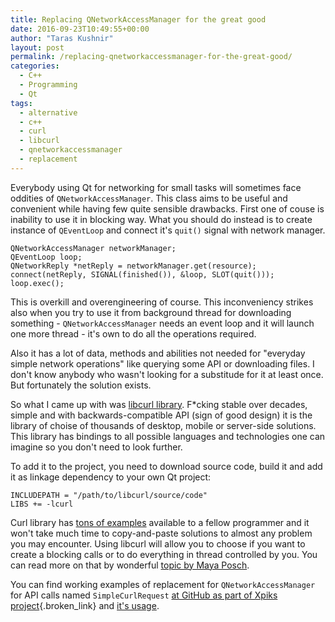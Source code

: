 ```yaml
---
title: Replacing QNetworkAccessManager for the great good
date: 2016-09-23T10:49:55+00:00
author: "Taras Kushnir"
layout: post
permalink: /replacing-qnetworkaccessmanager-for-the-great-good/
categories:
  - C++
  - Programming
  - Qt
tags:
  - alternative
  - c++
  - curl
  - libcurl
  - qnetworkaccessmanager
  - replacement
---
```

Everybody using Qt for networking for small tasks will sometimes face oddities of <code class="language-clike">QNetworkAccessManager</code>. This class aims to be useful and convenient while having few quite sensible drawbacks. First one of couse is inability to use it in blocking way. What you should do instead is to create instance of <code class="language-clike">QEventLoop</code> and connect it's <code class="language-clike">quit()</code> signal with network manager.

<pre><code class="language-clike">QNetworkAccessManager networkManager;</code><code class="language-clike">
QEventLoop loop;</code><code class="language-clike">
QNetworkReply *netReply = networkManager.get(resource);
connect(netReply, SIGNAL(finished()), &loop, SLOT(quit()));
loop.exec();    
</code></pre>

This is overkill and overengineering of course. This inconveniency strikes also when you try to use it from background thread for downloading something - <code class="language-clike">QNetworkAccessManager</code> needs an event loop and it will launch one more thread - it's own to do all the operations required.

Also it has a lot of data, methods and abilities not needed for "everyday simple network operations" like querying some API or downloading files. I don't know anybody who wasn't looking for a substitude for it at least once. But fortunately the solution exists.

<!--more-->

So what I came up with was [libcurl library](https://curl.haxx.se/libcurl/). F*cking stable over decades, simple and with backwards-compatible API (sign of good design) it is the library of choise of thousands of desktop, mobile or server-side solutions. This library has bindings to all possible languages and technologies one can imagine so you don't need to look further.

To add it to the project, you need to download source code, build it and add it as linkage dependency to your own Qt project:

<pre><code class="language-clike">INCLUDEPATH = "/path/to/libcurl/source/code"
LIBS += -lcurl
</code></pre>

Curl library has [tons of examples](https://curl.haxx.se/libcurl/c/example.html) available to a fellow programmer and it won't take much time to copy-and-paste solutions to almost any problem you may encounter. Using libcurl will allow you to choose if you want to create a blocking calls or to do everything in thread controlled by you. You can read more on that by wonderful [topic by Maya Posch](https://mayaposch.wordpress.com/2011/11/01/how-to-really-truly-use-qthreads-the-full-explanation/).

You can find working examples of replacement for <code class="language-clike">QNetworkAccessManager</code> for API calls named <code class="language-clike">SimpleCurlRequest</code> [at GitHub as part of Xpiks project](https://github.com/Ribtoks/xpiks/blob/master/src/xpiks-qt/Conectivity/simplecurlrequest.cpp){.broken_link} and [it's usage](https://github.com/Ribtoks/xpiks/blob/master/src/xpiks-qt/Helpers/remoteconfig.cpp).